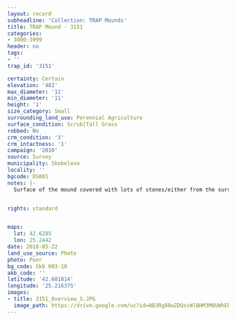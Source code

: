 ```yaml
---
layout: record
subheadline: 'Collection: TRAP Mounds'
title: TRAP Mound - 3151
categories:
- 3000-3999
header: no
tags:
- ''
trap_id: '3151'

certainty: Certain
elevation: '482'
max_diameter: '11'
min_diameter: '11'
height: '1'
size_category: Small
surrounding_land_use: Perennial Agriculture
surface_condition: Scrub|Tall Grass
robbed: No
crm_condition: '3'
crm_intactness: '1'
campaign: '2010'
source: Survey
municipality: Skobelevo
locality: ''
bgcode: DS001
notes: |-
  Surface of the mound covered with lots of stones/either from the surrounding pasture or from the mound.


rights: standard


maps:
  lat: 42.6285
  lon: 25.2442
date: 2018-05-22
land_use_source: Photo
photo: Poor
bg_code: Skb 003-18
akb_code: ''
latitude: '42.681814'
longitude: '25.216375'
images:
- title: 3151_Overview_S.JPG
  image_path: https://drive.google.com/uc?id=0B3Rg88wZDQscWlBHM3M0UWhEN2c
---
```

